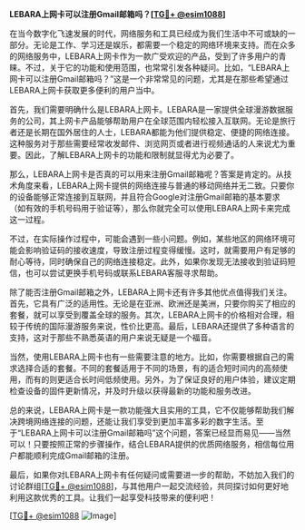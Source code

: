 **LEBARA上网卡可以注册Gmail邮箱吗？[[TG💪+ @esim1088](https://t.me/s/esim1088)]**

在当今数字化飞速发展的时代，网络服务和工具已经成为我们生活中不可或缺的一部分。无论是工作、学习还是娱乐，都需要一个稳定的网络环境来支持。而在众多的网络服务中，LEBARA上网卡作为一款广受欢迎的产品，受到了许多用户的青睐。不过，关于它的功能和使用范围，也常常引发各种疑问。比如，“LEBARA上网卡可以注册Gmail邮箱吗？”这是一个非常常见的问题，尤其是在那些希望通过LEBARA上网卡获取更多便利的用户当中。

首先，我们需要明确什么是LEBARA上网卡。LEBARA是一家提供全球漫游数据服务的公司，其上网卡产品能够帮助用户在全球范围内轻松接入互联网。无论是旅行者还是长期在国外居住的人士，LEBARA都能为他们提供稳定、便捷的网络连接。这种服务对于那些需要经常收发邮件、浏览网页或者进行视频通话的人来说尤为重要。因此，了解LEBARA上网卡的功能和限制就显得尤为必要了。

那么，LEBARA上网卡是否真的可以用来注册Gmail邮箱呢？答案是肯定的。从技术角度来看，LEBARA上网卡提供的网络连接与普通的移动网络并无二致。只要你的设备能够正常连接到互联网，并且符合Google对注册Gmail邮箱的基本要求（如有效的手机号码用于验证等），那么你就完全可以使用LEBARA上网卡来完成这一过程。

不过，在实际操作过程中，可能会遇到一些小问题。例如，某些地区的网络环境可能会影响验证码的接收速度，导致注册过程变得缓慢。这时，就需要用户有足够的耐心等待，同时确保自己的网络连接稳定。此外，如果你发现无法接收到验证码短信，也可以尝试更换手机号码或联系LEBARA客服寻求帮助。

除了能否注册Gmail邮箱之外，LEBARA上网卡还有许多其他优点值得我们关注。首先，它具有广泛的适用性。无论是在亚洲、欧洲还是美洲，只要你购买了相应的套餐，就可以享受到覆盖全球的服务。其次，LEBARA上网卡的价格相对合理，相较于传统的国际漫游服务来说，性价比更高。最后，LEBARA还提供了多种语言的支持，这对于那些不熟悉英语的用户来说无疑是一个福音。

当然，使用LEBARA上网卡也有一些需要注意的地方。比如，你需要根据自己的需求选择合适的套餐。不同的套餐适用于不同的场景，有的适合短时间内的高频使用，而有的则更适合长时间低频使用。另外，为了保证良好的用户体验，建议定期检查设备的固件更新情况，并及时升级以获得最新的功能和服务改进。

总的来说，LEBARA上网卡是一款功能强大且实用的工具，它不仅能够帮助我们解决跨境网络连接的问题，还能让我们享受到更加丰富多彩的数字生活。至于“LEBARA上网卡可以注册Gmail邮箱吗”这个问题，答案已经显而易见——当然可以！只要按照正常的步骤操作，结合LEBARA提供的优质网络服务，相信每位用户都能顺利完成Gmail邮箱的注册。

最后，如果你对LEBARA上网卡有任何疑问或需要进一步的帮助，不妨加入我们的讨论群组[[TG💪+ @esim1088](https://t.me/s/esim1088)]，与其他用户一起交流经验，共同探讨如何更好地利用这款优秀的工具。让我们一起享受科技带来的便利吧！

[[TG💪+ @esim1088](https://t.me/s/esim1088) ![Image](https://i.postimg.cc/4NQfJmqS/Snipaste-2025-05-13-00-14-12.png)]